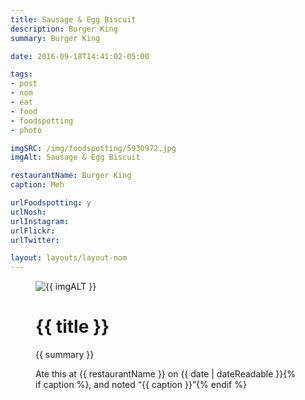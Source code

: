 ```yaml
---
title: Sausage & Egg Biscuit
description: Burger King
summary: Burger King

date: 2016-09-18T14:41:02-05:00

tags:
- post
- nom
- eat
- food
- foodspotting
- photo

imgSRC: /img/foodspotting/5930972.jpg
imgAlt: Sausage & Egg Biscuit

restaurantName: Burger King
caption: Meh

urlFoodspotting: y
urlNosh: 
urlInstagram: 
urlFlickr:
urlTwitter: 

layout: layouts/layout-nom
---
```

<figure class="nom">
	<img class="u-photo img-border" src="{{ imgSRC }}" alt="{{ imgALT }}">
	<figcaption>
		<h1 class="title p-name">{{ title }}</h1>
		<p class="summary">{{ summary }}</p>
		<p>Ate this at {{ restaurantName }} on <time class="dt-published" datetime="{{ date | dateIso }}">{{ date | dateReadable }}</time>{% if caption %}, and noted <q class="caption">{{ caption }}</q>{% endif %}
	</figcaption>
</figure>